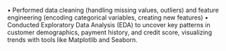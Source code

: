 •	Performed data cleaning (handling missing values, outliers) and feature engineering (encoding categorical variables, creating new features)
•	Conducted Exploratory Data Analysis (EDA) to uncover key patterns in customer demographics, payment history, and credit score, visualizing trends with tools like Matplotlib and Seaborn.
